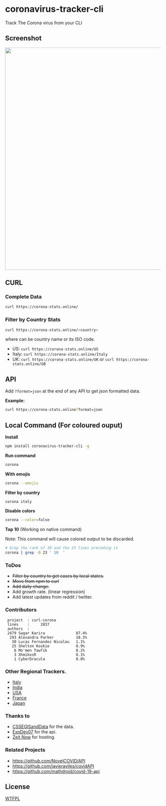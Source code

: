 # coronavirus-tracker-cli

Track The Corona virus from your CLI

## Screenshot

<img src="https://i.ibb.co/cxJkRHf/screenshot.png" width="960" height="720">

## CURL

### Complete Data

````sh
curl https://corona-stats.online/
````

### Filter by Country Stats

````sh
curl https://corona-stats.online/<country>
````

where <country> can be country name or its ISO code.

- US: ```curl https://corona-stats.online/US```
- Italy: ```curl https://corona-stats.online/Italy```
- UK: ```curl https://corona-stats.online/UK``` or ```curl https://corona-stats.online/GB```


## API

Add `?format=json` at the end of any API to get json formatted data.

**Example:**

````sh
curl https://corona-stats.online?format=json
````

## Local Command (For coloured ouput)

**Install**

````sh
npm install coronavirus-tracker-cli -g
````

**Run command**

````sh
corona
````

**With emojis**

````sh
corona --emojis
````

**Filter by country**

````sh
corona italy
````

**Disable colors**

````sh
corona --color=false
````

**Top 10** (Working on native command)

Note: This command will cause colored output to be discarded.

````sh
# Grep the rank of 10 and the 23 lines preceding it
corona | grep -B 23 ' 10  '
````

### ToDos

* ~~Filter by country to get cases by local states.~~
* ~~Move from npm to curl~~
* ~~Add daily change.~~
* Add growth rate. (linear regression)
* Add latest updates from reddit / twitter.

### Contributors

```
 project  : curl-corona
 lines    :     2837
 authors  :
 2479 Sagar Karira              87.4%
  293 Alexandra Parker          10.3%
   30 Lucas Fernandez Nicolau   1.1%
   25 Shelton Koskie            0.9%
    6 Mo'men Tawfik             0.2%
    3 XhmikosR                  0.1%
    1 CyberDracula              0.0%
```

### Other Regional Trackers.

* [Italy](http://opendatadpc.maps.arcgis.com/apps/opsdashboard/index.html#/b0c68bce2cce478eaac82fe38d4138b1)
* [India](https://www.covid19india.org/)
* [USA](https://www.npr.org/sections/health-shots/2020/03/16/816707182/map-tracking-the-spread-of-the-coronavirus-in-the-u-s)
* [France](https://veille-coronavirus.fr/)
* [Japan](https://covid19japan.com/)


### Thanks to

* [CSSEGISandData](https://github.com/CSSEGISandData/COVID-19) for the data.
* [ExpDev07](https://github.com/ExpDev07/coronavirus-tracker-api) for the api.
* [Zeit Now](https://github.com/zeit/now) for hosting.

### Related Projects

* https://github.com/NovelCOVID/API
* https://github.com/javieraviles/covidAPI
* https://github.com/mathdroid/covid-19-api

## License

[WTFPL](http://www.wtfpl.net/)
